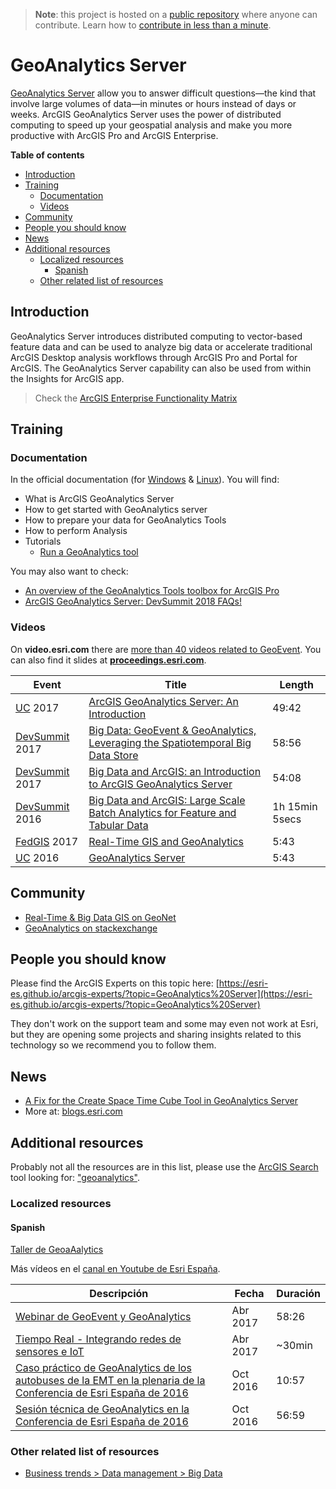 > **Note**: this project is hosted on a [public repository](https://github.com/hhkaos/awesome-arcgis) where anyone can contribute. Learn how to [contribute in less than a minute](https://github.com/hhkaos/awesome-arcgis/blob/master/CONTRIBUTING.md#contributions).

# GeoAnalytics Server

[GeoAnalytics Server](http://www.esri.com/arcgis/products/geoanalytics-server) allow you to answer difficult questions—the kind that involve large volumes of data—in minutes or hours instead of days or weeks. ArcGIS GeoAnalytics Server uses the power of distributed computing to speed up your geospatial analysis and make you more productive with ArcGIS Pro and ArcGIS Enterprise.

<!-- START doctoc generated TOC please keep comment here to allow auto update -->
<!-- DON'T EDIT THIS SECTION, INSTEAD RE-RUN doctoc TO UPDATE -->
**Table of contents**

- [Introduction](#introduction)
- [Training](#training)
  - [Documentation](#documentation)
  - [Videos](#videos)
- [Community](#community)
- [People you should know](#people-you-should-know)
- [News](#news)
- [Additional resources](#additional-resources)
  - [Localized resources](#localized-resources)
    - [Spanish](#spanish)
  - [Other related list of resources](#other-related-list-of-resources)

<!-- END doctoc generated TOC please keep comment here to allow auto update -->

## Introduction

GeoAnalytics Server introduces distributed computing to vector-based feature data and can be used to analyze big data or accelerate traditional ArcGIS Desktop analysis workflows through ArcGIS Pro and Portal for ArcGIS. The GeoAnalytics Server capability can also be used from within the Insights for ArcGIS app.

> Check the [ArcGIS Enterprise Functionality Matrix](https://assets.esri.com/content/dam/esrisites/media/brochures/arcgis-enterprise-functionality-matrix.pdf)

## Training

### Documentation

In the official documentation (for [Windows](http://server.arcgis.com/en/server/latest/get-started/windows/what-is-arcgis-geoanalytics-server-.htm) & [Linux](http://server.arcgis.com/en/server/latest/get-started/linux/what-is-arcgis-geoanalytics-server-.htm)). You will find:

* What is ArcGIS GeoAnalytics Server
* How to get started with GeoAnalytics server
* How to prepare your data for GeoAnalytics Tools
* How to perform Analysis
* Tutorials
    * [Run a GeoAnalytics tool](https://enterprise.arcgis.com/en/portal/latest/use/geoanalytics-tutorial-running-a-geoanalytics-tool.htm)

You may also want to check:

* [An overview of the GeoAnalytics Tools toolbox for ArcGIS Pro](https://pro.arcgis.com/en/pro-app/tool-reference/big-data-analytics/an-overview-of-the-big-data-analytics-toolbox.htm)
* [ArcGIS GeoAnalytics Server: DevSummit 2018 FAQs!](https://www.esri.com/arcgis-blog/products/arcgis-enterprise/analytics/arcgis-geoanalytics-server-devsummit-2018-faqs/)

### Videos

On **video.esri.com** there are [more than 40 videos related to GeoEvent](http://www.esri.com/videos/search?q=geoanalytics#?sortby=recent&channels=esri,Events,ArcGIS,Industries,ArcGIS,esri). You can also find it slides at [**proceedings.esri.com**](https://www.google.es/webhp?sourceid=chrome-instant&ion=1&espv=2&ie=UTF-8#q=geoevent+site:proceedings.esri.com).


|Event|Title|Length|
|---|---|---|
|[UC](http://www.esri.com/about/events/uc) 2017|[ArcGIS GeoAnalytics Server: An Introduction](https://www.youtube.com/watch?v=LHx-jZJjzRk)|49:42
|[DevSummit](http://www.esri.com/events/devsummit) 2017|[Big Data: GeoEvent & GeoAnalytics, Leveraging the Spatiotemporal Big Data Store](https://www.youtube.com/watch?v=-gnWpOrv7-4)|58:56
|[DevSummit](http://www.esri.com/events/devsummit) 2017|[Big Data and ArcGIS: an Introduction to ArcGIS GeoAnalytics Server](https://www.youtube.com/watch?v=Xu_qrKzL1_Q)|54:08
|[DevSummit](http://www.esri.com/events/devsummit) 2016|[Big Data and ArcGIS: Large Scale Batch Analytics for Feature and Tabular Data](https://www.youtube.com/watch?v=iT63VLJ2nrc)|1h 15min 5secs
|[FedGIS](http://www.esri.com/events/federal) 2017|[Real-Time GIS and GeoAnalytics](https://www.youtube.com/watch?v=OaodLd--Muk)|5:43
|[UC](http://www.esri.com/about/events/uc) 2016|[GeoAnalytics Server](https://www.youtube.com/watch?v=tydfltQcy8A)|5:43

## Community
* [Real-Time & Big Data GIS on GeoNet](https://community.esri.com/groups/real-time-gis)
* [GeoAnalytics on stackexchange](https://gis.stackexchange.com/search?q=geoanalytics)

## People you should know
Please find the ArcGIS Experts on this topic here: [https://esri-es.github.io/arcgis-experts/?topic=GeoAnalytics%20Server](https://esri-es.github.io/arcgis-experts/?topic=GeoAnalytics%20Server)

They don't work on the support team and some may even not work at Esri,
but they are opening some projects and sharing insights related to this
technology so we recommend you to follow them.

## News
* [A Fix for the Create Space Time Cube Tool in GeoAnalytics Server](https://blogs.esri.com/esri/arcgis/2017/07/18/a-fix-for-the-create-space-time-cube-tool-in-geoanalytics-server/)
* More at: [blogs.esri.com](https://www.esri.com/search?filter=Blogs&q=geoanalytics&search=Search)


## Additional resources

Probably not all the resources are in this list, please use the [ArcGIS Search](https://esri-es.github.io/arcgis-search/) tool looking for: ["geoanalytics"](https://esri-es.github.io/arcgis-search/?search="geoanalytics"&utm_campaign=awesome-list&utm_source=awesome-list&utm_medium=page).

### Localized resources

#### Spanish

[Taller de GeoaAalytics](https://www.esri.es/cursos-y-master/cursos/?categoria=all&producto=225&roles=all)

Más vídeos en el [canal en Youtube de Esri España](https://www.youtube.com/user/esriSpainTV/search?query=geoanalytics).

|Descripción|Fecha|Duración|
|---|---|---|
|[Webinar de GeoEvent y GeoAnalytics](https://youtu.be/dgahu7MgXoA)|Abr 2017|58:26
|[Tiempo Real - Integrando redes de sensores e IoT](https://youtu.be/p6QjUROOZKY?t=49m7s)|Abr 2017|~30min
|[Caso práctico de GeoAnalytics de los autobuses de la EMT en la plenaria de la Conferencia de Esri España de 2016](https://youtu.be/s7BW1PbyRj8)|Oct 2016|10:57
|[Sesión técnica de GeoAnalytics en la Conferencia de Esri España de 2016](https://youtu.be/uATC_Cunf8o)|Oct 2016|56:59

### Other related list of resources

* [Business trends > Data management > Big Data](../../../../../esri/business-trends/data-management/big-data/README.md)
